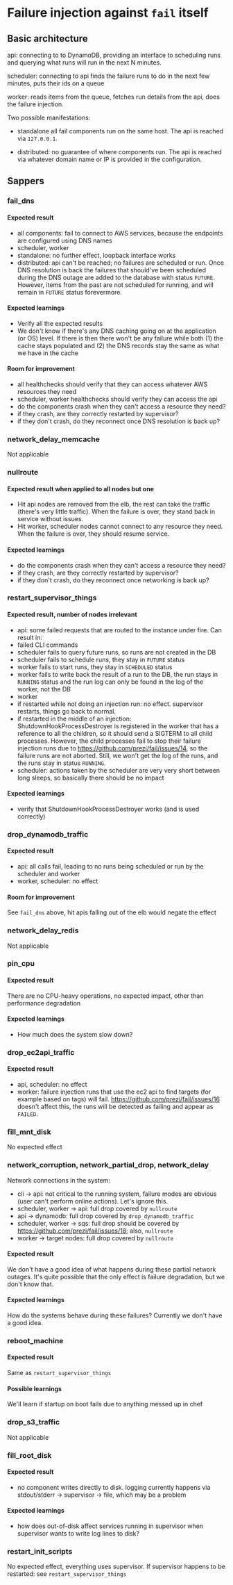 # Failure injection against `fail` itself

## Basic architecture

api: connecting to to DynamoDB, providing an interface to scheduling runs and querying what runs will run in the next N minutes.

scheduler: connecting to api finds the failure runs to do in the next few minutes, puts their ids on a queue

worker: reads items from the queue, fetches run details from the api, does the failure injection.

Two possible manifestations:

* standalone all fail components run on the same host. The api is reached via `127.0.0.1`.

* distributed: no guarantee of where components run. The api is reached via whatever domain name or IP is provided in the configuration.

## Sappers

### fail_dns

#### Expected result

* all components: fail to connect to AWS services, because the endpoints are configured using DNS names
* scheduler, worker
 * standalone: no further effect, loopback interface works
 * distributed: api can't be reached; no failures are scheduled or run. Once DNS resolution is back the failures that should've been scheduled during the DNS outage are added to the database with status `FUTURE`. However, items from the past are not scheduled for running, and will remain in `FUTURE` status forevermore.

#### Expected learnings

* Verify all the expected results
* We don't know if there's any DNS caching going on at the application (or OS) level. If there is then there won't be any failure while both (1) the cache stays populated and (2) the DNS records stay the same as what we have in the cache

#### Room for improvement

* all healthchecks should verify that they can access whatever AWS resources they need
* scheduler, worker healthchecks should verify they can access the api
* do the components crash when they can't access a resource they need?
 * if they crash, are they correctly restarted by supervisor?
 * if they don't crash, do they reconnect once DNS resolution is back up?

### network_delay_memcache

Not applicable

### nullroute

#### Expected result when applied to all nodes but one

* Hit api nodes are removed from the elb, the rest can take the traffic (there's very little traffic). When the failure is over, they stand back in service without issues.
* Hit worker, scheduler nodes cannot connect to any resource they need. When the failure is over, they should resume service.

#### Expected learnings

* do the components crash when they can't access a resource they need?
 * if they crash, are they correctly restarted by supervisor?
 * if they don't crash, do they reconnect once networking is back up?

### restart_supervisor_things

#### Expected result, number of nodes irrelevant

* api: some failed requests that are routed to the instance under fire. Can result in:
 * failed CLI commands
 * scheduler fails to query future runs, so runs are not created in the DB
 * scheduler fails to schedule runs, they stay in `FUTURE` status
 * worker fails to start runs, they stay in `SCHEDULED` status
 * worker fails to write back the result of a run to the DB, the run stays in `RUNNING` status and the run log can only be found in the log of the worker, not the DB
* worker
 * if restarted while not doing an injection run: no effect. supervisor restarts, things go back to normal.
 * if restarted in the middle of an injection: ShutdownHookProcessDestroyer is registered in the worker that has a reference to all the children, so it should send a SIGTERM to all child processes. However, the child processes fail to stop their failure injection runs due to https://github.com/prezi/fail/issues/14, so the failure runs are not aborted. Still, we won't get the log of the runs, and the runs stay in status `RUNNING`.
* scheduler: actions taken by the scheduler are very very short between long sleeps, so basically there should be no impact

#### Expected learnings

* verify that ShutdownHookProcessDestroyer works (and is used correctly)

### drop_dynamodb_traffic

#### Expected result

* api: all calls fail, leading to no runs being scheduled or run by the scheduler and worker
* worker, scheduler: no effect

#### Room for improvement

See `fail_dns` above, hit apis falling out of the elb would negate the effect

### network_delay_redis

Not applicable

### pin_cpu

#### Expected result

There are no CPU-heavy operations, no expected impact, other than performance degradation

#### Expected learnings

* How much does the system slow down?

### drop_ec2api_traffic

#### Expected result

* api, scheduler: no effect
* worker: failure injection runs that use the ec2 api to find targets (for example based on tags) will fail. https://github.com/prezi/fail/issues/16 doesn't affect this, the runs will be detected as failing and appear as `FAILED`.

### fill_mnt_disk

No expected effect

### network_corruption, network_partial_drop, network_delay

Network connections in the system:

* cli -> api: not critical to the running system, failure modes are obvious (user can't perform online actions). Let's ignore this.
* scheduler, worker -> api: full drop covered by `nullroute`
* api -> dynamodb: full drop covered by `drop_dynamodb_traffic`
* scheduler, worker -> sqs: full drop should be covered by https://github.com/prezi/fail/issues/18; also, `nullroute`
* worker -> target nodes: full drop covered by `nullroute`

#### Expected result

We don't have a good idea of what happens during these partial network outages. It's quite possible that the only effect is failure degradation, but we don't know that.

#### Expected learnings

How do the systems behave during these failures? Currently we don't have a good idea.

### reboot_machine

#### Expected result

Same as `restart_supervisor_things`

#### Possible learnings

We'll learn if startup on boot fails due to anything messed up in chef

### drop_s3_traffic

Not applicable

### fill_root_disk

#### Expected result

* no component writes directly to disk. logging currently happens via stdout/stderr -> supervisor -> file, which may be a problem

#### Expected learnings

* how does out-of-disk affect services running in supervisor when supervisor wants to write log lines to disk?

### restart_init_scripts

No expected effect, everything uses supervisor. If supervisor happens to be restarted: see `restart_supervisor_things`
